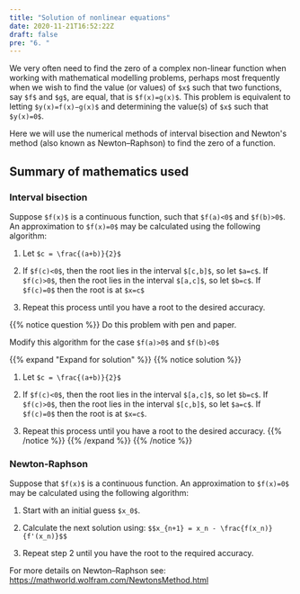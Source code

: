 ```yaml
---
title: "Solution of nonlinear equations"
date: 2020-11-21T16:52:22Z
draft: false
pre: "6. "
---
```



We very often need to find the zero of a complex non-linear function when working with mathematical modelling problems, perhaps most frequently when we wish to find the value (or values) of `$x$` such that two functions, say `$f$` and `$g$`, are equal, that is `$f(x)=g(x)$`.
This problem is equivalent to letting `$y(x)=f(x)−g(x)$` and determining the value(s) of `$x$` such that `$y(x)=0$`.

Here we will use the numerical methods of interval bisection and Newton's method (also known as Newton–Raphson) to find the zero of a function.


## Summary of mathematics used

### Interval bisection

Suppose `$f(x)$` is a continuous function, such that `$f(a)<0$` and `$f(b)>0$`.
An approximation to `$f(x)=0$` may be calculated using the following algorithm:

1. Let `$c = \frac{(a+b)}{2}$`

2. If `$f(c)<0$`, then the root lies in the interval `$[c,b]$`, so let `$a=c$`.
    If `$f(c)>0$`, then the root lies in the interval `$[a,c]$`, so let `$b=c$`. If `$f(c)=0$` then the root is at `$x=c$`
   
3. Repeat this process until you have a root to the desired accuracy.

{{% notice question %}}
Do this problem with pen and paper.

Modify this algorithm for the case `$f(a)>0$` and `$f(b)<0$`

{{% expand "Expand for solution" %}}
{{% notice solution %}}
1. Let `$c = \frac{(a+b)}{2}$`

2. If `$f(c)<0$`, then the root lies in the interval `$[a,c]$`, so let `$b=c$`.
    If `$f(c)>0$`, then the root lies in the interval `$[c,b]$`, so let `$a=c$`.
    If `$f(c)=0$` then the root is at `$x=c$`.

3. Repeat this process until you have a root to the desired accuracy.
{{% /notice %}}
{{% /expand %}}
{{% /notice %}}


### Newton-Raphson

Suppose that `$f(x)$` is a continuous function.
An approximation to `$f(x)=0$` may be calculated using the following algorithm:

1. Start with an initial guess `$x_0$`.

2. Calculate the next solution using:
    `$$x_{n+1} = x_n - \frac{f(x_n)}{f'(x_n)}$$`

3. Repeat step 2 until you have the root to the required accuracy.

For more details on Newton–Raphson see: https://mathworld.wolfram.com/NewtonsMethod.html
